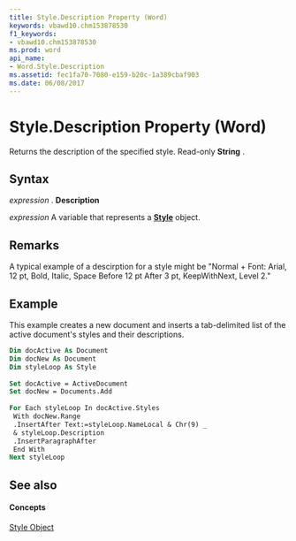 ```yaml
---
title: Style.Description Property (Word)
keywords: vbawd10.chm153878530
f1_keywords:
- vbawd10.chm153878530
ms.prod: word
api_name:
- Word.Style.Description
ms.assetid: fec1fa70-7080-e159-b20c-1a389cbaf903
ms.date: 06/08/2017
---
```



# Style.Description Property (Word)

Returns the description of the specified style. Read-only  **String** .


## Syntax

 _expression_ . **Description**

 _expression_ A variable that represents a **[Style](style-object-word.md)** object.


## Remarks

A typical example of a descirption for a style might be "Normal + Font: Arial, 12 pt, Bold, Italic, Space Before 12 pt After 3 pt, KeepWithNext, Level 2."


## Example

This example creates a new document and inserts a tab-delimited list of the active document's styles and their descriptions.


```vb
Dim docActive As Document 
Dim docNew As Document 
Dim styleLoop As Style 
 
Set docActive = ActiveDocument 
Set docNew = Documents.Add 
 
For Each styleLoop In docActive.Styles 
 With docNew.Range 
 .InsertAfter Text:=styleLoop.NameLocal & Chr(9) _ 
 & styleLoop.Description 
 .InsertParagraphAfter 
 End With 
Next styleLoop
```


## See also


#### Concepts


[Style Object](style-object-word.md)

